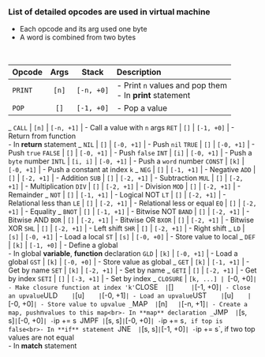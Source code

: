 ### List of detailed opcodes are used in virtual machine

- Each opcode and its arg used one byte
- A word is combined from two bytes

<br>

Opcode|Args|Stack|Description
:--|:--:|:--:|:--
`PRINT` | `[n]`    | `[-n, +0]` | - Print `n` values and pop them<br>- In **print** statement
`POP`   | `[]`     | `[-1, +0]` | - Pop a value
_
`CALL`  | `[n]`    | `[-n, +1]` | - Call a value with `n` args
`RET`   | `[]`     | `[-1, +0]` | - Return from function<br>- In **return** statement
_
`NIL`   | `[]`     | `[-0, +1]` | - Push `nil`
`TRUE`  | `[]`     | `[-0, +1]` | - Push `true`
`FALSE` | `[]`     | `[-0, +1]` | - Push `false`
`INT`   | `[i]`    | `[-0, +1]` | - Push a `byte` number
`INTL`  | `[i, i]` | `[-0, +1]` | - Push a `word` number
`CONST` | `[k]`    | `[-0, +1]` | - Push a constant at index `k`
_
`NEG`   | `[]`     | `[-1, +1]` | - Negative
`ADD`   | `[]`     | `[-2, +1]` | - Addition
`SUB`   | `[]`     | `[-2, +1]` | - Subtraction
`MUL`   | `[]`     | `[-2, +1]` | - Multiplication
`DIV`   | `[]`     | `[-2, +1]` | - Division
`MOD`   | `[]`     | `[-2, +1]` | - Remainder
_
`NOT`   | `[]`     | `[-1, +1]` | - Logical NOT
`LT`    | `[]`     | `[-2, +1]` | - Relational less than
`LE`    | `[]`     | `[-2, +1]` | - Relational less or equal
`EQ`    | `[]`     | `[-2, +1]` | - Equality
_
`BNOT`  | `[]`     | `[-1, +1]` | - Bitwise NOT
`BAND`  | `[]`     | `[-2, +1]` | - Bitwise AND
`BOR`   | `[]`     | `[-2, +1]` | - Bitwise OR
`BXOR`  | `[]`     | `[-2, +1]` | - Bitwise XOR
`SHL`   | `[]`     | `[-2, +1]` | - Left shift 
`SHR`   | `[]`     | `[-2, +1]` | - Right shift
_
`LD`    | `[s]`    | `[-0, +1]` | - Load a local
`ST`    | `[s]`    | `[-0, +0]` | - Store value to local
_
`DEF`   | `[k]`    | `[-1, +0]` | - Define a global<br>- In global **variable**, **function** declaration
`GLD`   | `[k]`    | `[-0, +1]` | - Load a global
`GST`   | `[k]`    | `[-0, +0]` | - Store value as global
_
`GET`   | `[k]`    | `[-1, +1]` | - Get by name
`SET`   | `[k]`    | `[-2, +1]` | - Set by name
_
`GETI`  | `[]`     | `[-2, +1]` | - Get by index
`SETI`  | `[]`     | `[-3, +1]` | - Set by index
_
`CLOSURE` | `[k, ...] | `[-0, +0]` | - Make closure function at index 'k'
`CLOSE`   | `[]`      | `[-1, +0]` | - Close an upvalue
`ULD`     | `[u]`     | `[-0, +1]` | - Load an upvalue
`UST`     | `[u]`     | `[-0, +0]` | - Store value to upvalue
_
`MAP`   | `[n]`    | `[-n, +1]` | - Create a map, push `n` values to this map<br>- In **map** declaration
_
`JMP`   | `[s, s]` | `[-0, +0]` | - `ip += s`
`JMPF`  | `[s, s]` | `[-0, +0]` | - `ip += s`, if top is false<br>- In **if** statement
`JNE`   | `[s, s]` | `[-1, +0]` | - `ip += s`, if two top values are not equal<br>- In **match** statement
